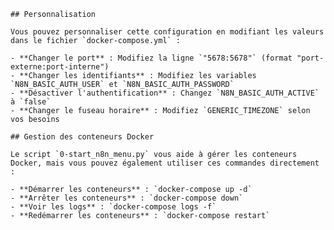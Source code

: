 
    ## Personnalisation
    
    Vous pouvez personnaliser cette configuration en modifiant les valeurs dans le fichier `docker-compose.yml` :
    
    - **Changer le port** : Modifiez la ligne `"5678:5678"` (format "port-externe:port-interne")
    - **Changer les identifiants** : Modifiez les variables `N8N_BASIC_AUTH_USER` et `N8N_BASIC_AUTH_PASSWORD`
    - **Désactiver l'authentification** : Changez `N8N_BASIC_AUTH_ACTIVE` à `false`
    - **Changer le fuseau horaire** : Modifiez `GENERIC_TIMEZONE` selon vos besoins
    
    ## Gestion des conteneurs Docker
    
    Le script `0-start_n8n_menu.py` vous aide à gérer les conteneurs Docker, mais vous pouvez également utiliser ces commandes directement :
    
    - **Démarrer les conteneurs** : `docker-compose up -d`
    - **Arrêter les conteneurs** : `docker-compose down`
    - **Voir les logs** : `docker-compose logs -f`
    - **Redémarrer les conteneurs** : `docker-compose restart`
    